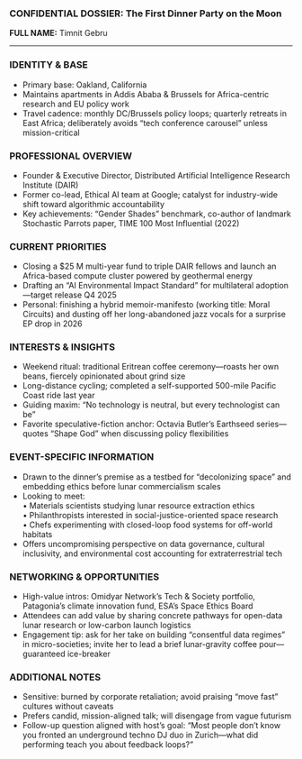 ### CONFIDENTIAL DOSSIER: The First Dinner Party on the Moon

**FULL NAME:** Timnit Gebru

---
### IDENTITY & BASE
- Primary base: Oakland, California  
- Maintains apartments in Addis Ababa & Brussels for Africa-centric research and EU policy work  
- Travel cadence: monthly DC/Brussels policy loops; quarterly retreats in East Africa; deliberately avoids “tech conference carousel” unless mission-critical  

### PROFESSIONAL OVERVIEW
- Founder & Executive Director, Distributed Artificial Intelligence Research Institute (DAIR)  
- Former co-lead, Ethical AI team at Google; catalyst for industry-wide shift toward algorithmic accountability  
- Key achievements: “Gender Shades” benchmark, co-author of landmark Stochastic Parrots paper, TIME 100 Most Influential (2022)  

### CURRENT PRIORITIES
- Closing a $25 M multi-year fund to triple DAIR fellows and launch an Africa-based compute cluster powered by geothermal energy  
- Drafting an “AI Environmental Impact Standard” for multilateral adoption—target release Q4 2025  
- Personal: finishing a hybrid memoir-manifesto (working title: Moral Circuits) and dusting off her long-abandoned jazz vocals for a surprise EP drop in 2026  

### INTERESTS & INSIGHTS
- Weekend ritual: traditional Eritrean coffee ceremony—roasts her own beans, fiercely opinionated about grind size  
- Long-distance cycling; completed a self-supported 500-mile Pacific Coast ride last year  
- Guiding maxim: “No technology is neutral, but every technologist can be”  
- Favorite speculative-fiction anchor: Octavia Butler’s Earthseed series—quotes “Shape God” when discussing policy flexibilities  

### EVENT-SPECIFIC INFORMATION
- Drawn to the dinner’s premise as a testbed for “decolonizing space” and embedding ethics before lunar commercialism scales  
- Looking to meet:  
  • Materials scientists studying lunar resource extraction ethics  
  • Philanthropists interested in social-justice-oriented space research  
  • Chefs experimenting with closed-loop food systems for off-world habitats  
- Offers uncompromising perspective on data governance, cultural inclusivity, and environmental cost accounting for extraterrestrial tech  

### NETWORKING & OPPORTUNITIES
- High-value intros: Omidyar Network’s Tech & Society portfolio, Patagonia’s climate innovation fund, ESA’s Space Ethics Board  
- Attendees can add value by sharing concrete pathways for open-data lunar research or low-carbon launch logistics  
- Engagement tip: ask for her take on building “consentful data regimes” in micro-societies; invite her to lead a brief lunar-gravity coffee pour—guaranteed ice-breaker  

### ADDITIONAL NOTES
- Sensitive: burned by corporate retaliation; avoid praising “move fast” cultures without caveats  
- Prefers candid, mission-aligned talk; will disengage from vague futurism  
- Follow-up question aligned with host’s goal: “Most people don’t know you fronted an underground techno DJ duo in Zurich—what did performing teach you about feedback loops?”